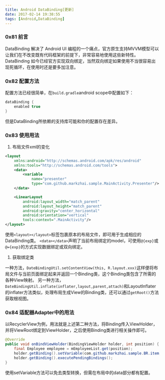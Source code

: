 ```yaml
---
title: Android DataBinding[更新]
date: 2017-02-14 19:38:55
tags: [Android,DataBinding]
---
```


### 0x81 前言

DataBinding 解决了 Android UI 编程的一个痛点，官方原生支持MVVM模型可以让我们在不改变既有代码框架的前提下，非常容易地使用这些新特性。
DataBinding 如今已经官方实现双向绑定，当然双向绑定如果使用不当很容易出现死循环，在使用时还是要多加注意。

### 0x82 配置方法

配置方法已经很简单，在`build.gradle`android scope中配置如下：

```Groovy
dataBinding {
    enabled true
}
```

但是DataBinding所依赖的支持库可能和你的配置存在差异。

<!--more-->

### 0x83 使用用法

1. 布局文件xml的变化

```xml
<layout
    xmlns:android="http://schemas.android.com/apk/res/android"
    xmlns:tools="http://schemas.android.com/tools">
    <data>
        <variable
            name="presenter"
            type="com.github.markzhai.sample.MainActivity.Presenter"/>
    </data>

    <LinearLayout
        android:layout_width="match_parent"
        android:layout_height="match_parent"
        android:gravity="center_horizontal"
        android:orientation="vertical"
        tools:context=".MainActivity"/>
</layout>
```

使用`<layout></layout>`标签包裹原本的布局文件，即可用于生成相应的DataBinding类。
`<data></data>`声明了当前布局绑定的model，可使用`@{exp}`或`@={exp}`的方式实现数据绑定或双向绑定。

1. 获取绑定类

一种方法，`DateBindingUtil.setContentView(this, R.layout.xxx)`这样便将布局文件与当前页面绑定起来并返回一个Binding类，这个Binding类包含了所需的各种View映射。
另一种方法，`DateBindingUtil.inflate(inflater,layout,parent,attach)`和LayoutInflater的inflater方法类似，处理布局生成View的Binding类，还可以通过`getRoot()`方法获取根视图。

### 0x84 适配器Adapter中的用法

以RecyclerView为例，用法就是上述第二种方法，将Binding传入ViewHolder，并将ViewRoot绑定到ViewHolder，之后使用Binding类进行相关操作即可。

```Java
@Override
public void onBindViewHolder(BindingViewHolder holder, int position) {
    final Employee employee = mEmployeeList.get(position);
    holder.getBinding().setVariable(com.github.markzhai.sample.BR.item, employee);
    holder.getBinding().executePendingBindings();
}
```

使用setVariable方法可以免去类型转换，但需在布局中的data部分都有配置。
